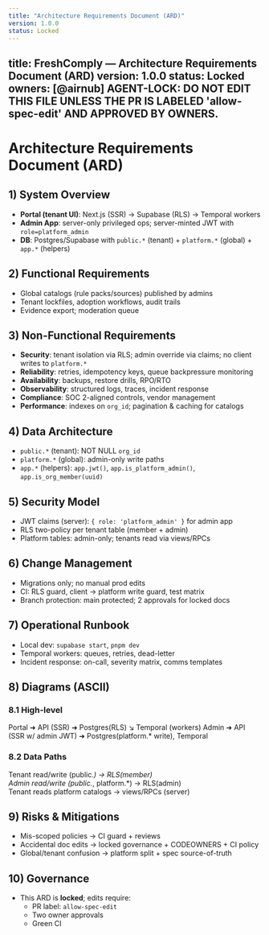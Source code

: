 ```yaml
---
title: "Architecture Requirements Document (ARD)"
version: 1.0.0
status: Locked
---
```









title: FreshComply — Architecture Requirements Document (ARD)
version: 1.0.0
status: Locked
owners: [@airnub]
AGENT-LOCK: DO NOT EDIT THIS FILE UNLESS THE PR IS LABELED 'allow-spec-edit' AND APPROVED BY OWNERS.
---

# Architecture Requirements Document (ARD)

## 1) System Overview
- **Portal (tenant UI)**: Next.js (SSR) → Supabase (RLS) → Temporal workers
- **Admin App**: server-only privileged ops; server-minted JWT with `role=platform_admin`
- **DB**: Postgres/Supabase with `public.*` (tenant) + `platform.*` (global) + `app.*` (helpers)

## 2) Functional Requirements
- Global catalogs (rule packs/sources) published by admins
- Tenant lockfiles, adoption workflows, audit trails
- Evidence export; moderation queue

## 3) Non-Functional Requirements
- **Security**: tenant isolation via RLS; admin override via claims; no client writes to `platform.*`
- **Reliability**: retries, idempotency keys, queue backpressure monitoring
- **Availability**: backups, restore drills, RPO/RTO
- **Observability**: structured logs, traces, incident response
- **Compliance**: SOC 2-aligned controls, vendor management
- **Performance**: indexes on `org_id`; pagination & caching for catalogs

## 4) Data Architecture
- `public.*` (tenant): NOT NULL `org_id`
- `platform.*` (global): admin-only write paths
- `app.*` (helpers): `app.jwt()`, `app.is_platform_admin()`, `app.is_org_member(uuid)`

## 5) Security Model
- JWT claims (server): `{ role: 'platform_admin' }` for admin app
- RLS two-policy per tenant table (member + admin)
- Platform tables: admin-only; tenants read via views/RPCs

## 6) Change Management
- Migrations only; no manual prod edits
- CI: RLS guard, client → platform write guard, test matrix
- Branch protection: main protected; 2 approvals for locked docs

## 7) Operational Runbook
- Local dev: `supabase start`, `pnpm dev`
- Temporal workers: queues, retries, dead-letter
- Incident response: on-call, severity matrix, comms templates

## 8) Diagrams (ASCII)

### 8.1 High-level
Portal ➜ API (SSR) ➜ Postgres(RLS)
                     ↘ Temporal (workers)
Admin ➜ API (SSR w/ admin JWT) ➜ Postgres(platform.* write), Temporal

### 8.2 Data Paths
Tenant read/write (public.*) → RLS(member)  
Admin read/write (public.*, platform.*) → RLS(admin)  
Tenant reads platform catalogs → views/RPCs (server)

## 9) Risks & Mitigations
- Mis-scoped policies → CI guard + reviews
- Accidental doc edits → locked governance + CODEOWNERS + CI policy
- Global/tenant confusion → platform split + spec source-of-truth

## 10) Governance
- This ARD is **locked**; edits require:
  - PR label: `allow-spec-edit`
  - Two owner approvals
  - Green CI
